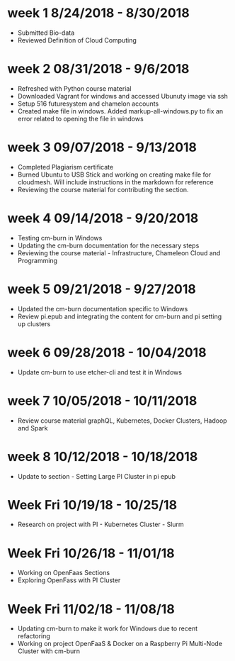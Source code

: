 week 1 8/24/2018 - 8/30/2018
============================

* Submitted Bio-data
* Reviewed Definition of Cloud Computing

week 2 08/31/2018 - 9/6/2018
===========================
* Refreshed with Python course material
* Downloaded Vagrant for windows and accessed Ubunuty image via ssh
* Setup 516 futuresystem and chamelon accounts
* Created make file in windows. Added markup-all-windows.py to fix an error related to opening the file in windows

week 3 09/07/2018 - 9/13/2018
===========================
* Completed Plagiarism certificate
* Burned Ubuntu to USB Stick and working on creating make file for cloudmesh. Will include instructions in the markdown for reference
* Reviewing the course material for contributing the section.

week 4 09/14/2018 - 9/20/2018
===========================
* Testing cm-burn in Windows
* Updating the cm-burn documentation for the necessary steps
* Reviewing the course material - Infrastructure, Chameleon Cloud and Programming

week 5 09/21/2018 - 9/27/2018
===========================
* Updated the cm-burn documentation specific to Windows
* Review pi.epub and integrating the content for cm-burn and pi setting up clusters

week 6 09/28/2018 - 10/04/2018
===========================
* Update cm-burn to use etcher-cli and test it in Windows

week 7 10/05/2018 - 10/11/2018
===========================
* Review course material graphQL, Kubernetes, Docker Clusters, Hadoop and Spark

week 8 10/12/2018 - 10/18/2018
===========================
* Update to section - Setting Large PI Cluster in pi epub

Week Fri 10/19/18 - 10/25/18
===========================
* Research on project with PI - Kubernetes Cluster - Slurm

Week Fri 10/26/18 - 11/01/18
===========================
* Working on OpenFaas Sections
* Exploring OpenFass with PI Cluster

Week Fri 11/02/18 - 11/08/18
===========================
* Updating cm-burn to make it work for Windows due to recent refactoring
* Working on project OpenFaaS & Docker on a Raspberry Pi Multi-Node Cluster with cm-burn

